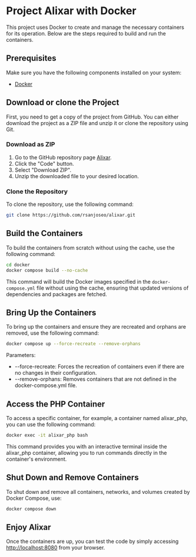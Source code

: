 # Project Alixar with Docker

This project uses Docker to create and manage the necessary containers for its operation. Below are the steps required to build and run the containers.

## Prerequisites

Make sure you have the following components installed on your system:

- [Docker](https://docs.docker.com/get-docker/)

## Download or clone the Project

First, you need to get a copy of the project from GitHub. You can either download the project as a ZIP file and unzip it or clone the repository using Git.

### Download as ZIP

1. Go to the GitHub repository page [Alixar](https://github.com/rsanjoseo/alixar).
2. Click the "Code" button.
3. Select "Download ZIP".
4. Unzip the downloaded file to your desired location.

### Clone the Repository

To clone the repository, use the following command:

```sh
git clone https://github.com/rsanjoseo/alixar.git
```

## Build the Containers

To build the containers from scratch without using the cache, use the following command:

```sh
cd docker
docker compose build --no-cache
```

This command will build the Docker images specified in the `docker-compose.yml` file without using the cache, ensuring that updated versions of dependencies and packages are fetched.

## Bring Up the Containers
To bring up the containers and ensure they are recreated and orphans are removed, use the following command:

```sh
docker compose up --force-recreate --remove-orphans
```

Parameters:
- --force-recreate: Forces the recreation of containers even if there are no changes in their configuration.
- --remove-orphans: Removes containers that are not defined in the docker-compose.yml file.

## Access the PHP Container

To access a specific container, for example, a container named alixar_php, you can use the following command:

```sh
docker exec -it alixar_php bash
```

This command provides you with an interactive terminal inside the alixar_php container, allowing you to run commands directly in the container's environment.

## Shut Down and Remove Containers

To shut down and remove all containers, networks, and volumes created by Docker Compose, use:

```sh
docker compose down
```

## Enjoy Alixar

Once the containers are up, you can test the code by simply accessing [http://localhost:8080](http://localhost:8080) from your browser.